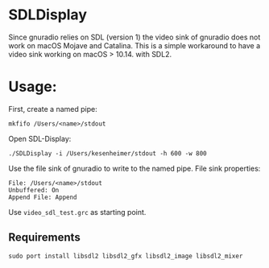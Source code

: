 # SDLDisplay
Since gnuradio relies on SDL (version 1) the video sink of gnuradio does not work on macOS Mojave and Catalina.
This is a simple workaround to have a video sink working on macOS > 10.14. with SDL2.

# Usage:
First, create a named pipe:

`mkfifo /Users/<name>/stdout`

Open SDL-Display:

`./SDLDisplay -i /Users/kesenheimer/stdout -h 600 -w 800`

Use the file sink of gnuradio to write to the named pipe.
File sink properties:

```
File: /Users/<name>/stdout
Unbuffered: On
Append File: Append
```

Use `video_sdl_test.grc` as starting point.

## Requirements
```
sudo port install libsdl2 libsdl2_gfx libsdl2_image libsdl2_mixer
```
